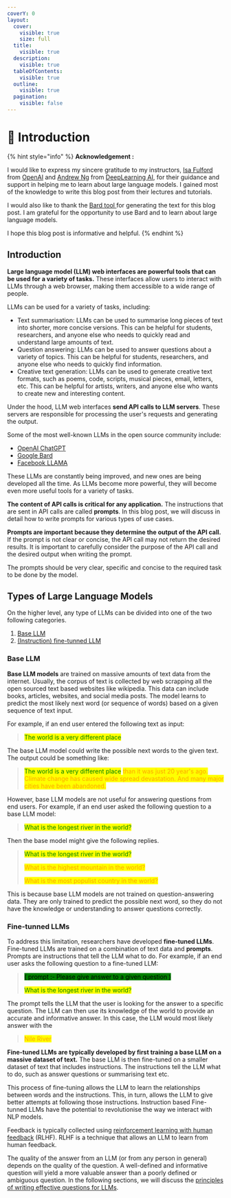 ```yaml
---
coverY: 0
layout:
  cover:
    visible: true
    size: full
  title:
    visible: true
  description:
    visible: true
  tableOfContents:
    visible: true
  outline:
    visible: true
  pagination:
    visible: false
---
```


# 👋 Introduction

{% hint style="info" %}
**Acknowledgement :**&#x20;

I would like to express my sincere gratitude to my instructors, [Isa Fulford](https://www.linkedin.com/in/isabella-fulford/) from [OpenAI](https://openai.com/) and [Andrew Ng](https://www.linkedin.com/in/andrewyng/) from [DeepLearning AI](https://www.deeplearning.ai/), for their guidance and support in helping me to learn about large language models. I gained most of the knowledge to write this blog post from their lectures and tutorials.

I would also like to thank the [Bard tool ](https://bard.google.com/)for generating the text for this blog post. I am grateful for the opportunity to use Bard and to learn about large language models.



I hope this blog post is informative and helpful.
{% endhint %}

## Introduction

**Large language model (LLM) web interfaces are powerful tools that can be used for a variety of tasks.** These interfaces allow users to interact with LLMs through a web browser, making them accessible to a wide range of people.

LLMs can be used for a variety of tasks, including:

* Text summarisation: LLMs can be used to summarise long pieces of text into shorter, more concise versions. This can be helpful for students, researchers, and anyone else who needs to quickly read and understand large amounts of text.
* Question answering: LLMs can be used to answer questions about a variety of topics. This can be helpful for students, researchers, and anyone else who needs to quickly find information.
* Creative text generation: LLMs can be used to generate creative text formats, such as poems, code, scripts, musical pieces, email, letters, etc. This can be helpful for artists, writers, and anyone else who wants to create new and interesting content.

Under the hood, LLM web interfaces **send API calls to LLM servers**. These servers are responsible for processing the user's requests and generating the output.

Some of the most well-known LLMs in the open source community include:

* [OpenAI ChatGPT](https://openai.com/chatgpt)
* [Google Bard](https://blog.google/technology/ai/bard-google-ai-search-updates/)
* [Facebook LLAMA](https://research.facebook.com/publications/llama-open-and-efficient-foundation-language-models/)

These LLMs are constantly being improved, and new ones are being developed all the time. As LLMs become more powerful, they will become even more useful tools for a variety of tasks.

**The content of API calls is critical for any application.** The instructions that are sent in API calls are called **prompts**. In this blog post, we will discuss in detail how to write prompts for various types of use cases.

**Prompts are important because they determine the output of the API call.** If the prompt is not clear or concise, the API call may not return the desired results. It is important to carefully consider the purpose of the API call and the desired output when writing the prompt.

The prompts should be very clear, specific and concise to the required task to be done by the model.&#x20;

## Types of Large Language Models

On the higher level, any type of LLMs can be divided into one of the two following categories.

1. [Base LLM](./#base-llm)
2. [(Instruction) fine-tunned LLM](./#fine-tunned-llms)

### Base LLM

**Base LLM models** are trained on massive amounts of text data from the internet. Usually, the corpus  of text is collected by web scrapping all the open sourced text based websites like wikipedia. This data can include books, articles, websites, and social media posts. The model learns to predict the most likely next word (or sequence of words) based on a given sequence of text input.

For example, if an end user entered the following text as input:

> <mark style="color:green;">The world is a very different place</mark>

The base LLM model could write the possible next words to the given text. The output could be something like:

> <mark style="color:green;">The world is a very different place</mark> <mark style="color:orange;">than it was just 20 year's ago. Climate change has caused wide spread devastation. And many major cities have been abandoned.</mark>

However, base LLM models are not useful for answering questions from end users. For example, if an end user asked the following question to a base LLM model:

> <mark style="color:green;">What is the longest river in the world?</mark>

Then the base model might give the following replies.

> <mark style="color:green;">What is the longest river in the world?</mark>&#x20;
>
> <mark style="color:orange;">What is the highest mountain in the world?</mark>&#x20;
>
> <mark style="color:orange;">What is the most populist country in the world?</mark>

This is because base LLM models are not trained on question-answering data. They are only trained to predict the possible next word, so they do not have the knowledge or understanding to answer questions correctly.

### Fine-tunned LLMs

To address this limitation, researchers have developed **fine-tuned LLMs**. Fine-tuned LLMs are trained on a combination of text data and **prompts**. Prompts are instructions that tell the LLM what to do. For example, if an end user asks the following question to a fine-tuned LLM:

> <mark style="background-color:green;">( prompt :- Please give answer to a given question )</mark>
>
> <mark style="color:green;">What is the longest river in the world?</mark>

The prompt tells the LLM that the user is looking for the answer to a specific question. The LLM can then use its knowledge of the world to provide an accurate and informative answer. In this case, the LLM would most likely answer with the

> <mark style="color:orange;">Nile River</mark>

**Fine-tuned LLMs are typically developed by first training a base LLM on a massive dataset of text.** The base LLM is then fine-tuned on a smaller dataset of text that includes instructions. The instructions tell the LLM what to do, such as answer questions or summarising text etc.

This process of fine-tuning allows the LLM to learn the relationships between words and the instructions. This, in turn, allows the LLM to give better attempts at following those instructions. Instruction based Fine-tunned LLMs have the potential to revolutionise the way we interact with NLP models.

Feedback is typically collected using [reinforcement learning with human feedback](https://en.wikipedia.org/wiki/Reinforcement\_learning\_from\_human\_feedback) (RLHF). RLHF is a technique that allows an LLM to learn from human feedback.

The quality of the answer from an LLM (or from any person in general) depends on the quality of the question. A well-defined and informative question will yield a more valuable answer than a poorly defined or ambiguous question. In the following sections, we will discuss the [principles of writing effective questions for LLMs](principles-to-write-good-quality-prompts.md).

